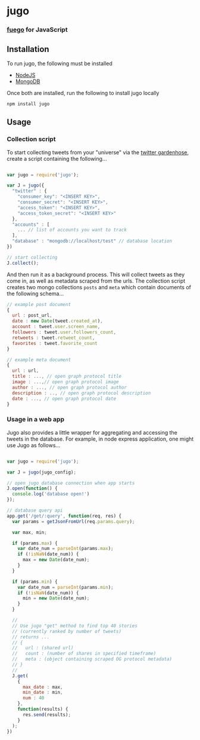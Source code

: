 # jugo

### [fuego](https://github.com/niemanlab/openfuego) for JavaScript

## Installation

To run jugo, the following must be installed

- [NodeJS](http://nodejs.org/)
- [MongoDB](http://www.mongodb.org/)

Once both are installed, run the following to install jugo locally

```shell
npm install jugo
```

## Usage

### Collection script

To start collecting tweets from your "universe" via the [twitter gardenhose](https://dev.twitter.com/streaming/public), create a script containing the following...


```javascript

var jugo = require('jugo');

var J = jugo({
  "twitter" : {
    "consumer_key": "<INSERT KEY>",
    "consumer_secret": "<INSERT KEY>",
    "access_token": "<INSERT KEY>",
    "access_token_secret": "<INSERT KEY>"
  },
  "accounts" : [
    ... // list of accounts you want to track
  ],
  "database" : "mongodb://localhost/test" // database location
})

// start collecting
J.collect();

```

And then run it as a background process. This will collect tweets as they come in, as well as metadata scraped from the urls. The collection script creates two mongo collections `posts` and `meta` which contain documents of the following schema...


```javascript
// example post document
{
  url : post_url,
  date : new Date(tweet.created_at),
  account : tweet.user.screen_name,
  followers : tweet.user.followers_count,
  retweets : tweet.retweet_count,
  favorites : tweet.favorite_count
}

// example meta document
{
  url : url,
  title : ..., // open graph protocol title
  image : ...,// open graph protocol image
  author : ..., // open graph protocol author
  description : .., // open graph protocol description
  date : ..., // open graph protocol date
}
```

### Usage in a web app

Jugo also provides a little wrapper for aggregating and accessing the tweets in the database. For example, in node express application, one might use Jugo as follows...

```javascript

var jugo = require('jugo');

var J = jugo(jugo_config);

// open jugo database connection when app starts
J.open(function() {
  console.log('database open!')
});

// database query api
app.get('/get/:query', function(req, res) {
  var params = getJsonFromUrl(req.params.query);

  var max, min;

  if (params.max) {
    var date_num = parseInt(params.max);
    if (!isNaN(date_num)) {
      max = new Date(date_num);
    }
  }

  if (params.min) {
    var date_num = parseInt(params.min);
    if (!isNaN(date_num)) {
      min = new Date(date_num);
    }
  }

  //
  // Use jugo "get" method to find top 40 stories
  // (currently ranked by number of tweets)
  // returns ...
  // {
  //   url : (shared url)
  //   count : (number of shares in specified timeframe)
  //   meta : (object containing scraped OG protocol metadata)
  // }
  //
  J.get(
    {
      max_date : max,
      min_date : min,
      num : 40
    },
    function(results) {
      res.send(results);
    }
  );
})

```

